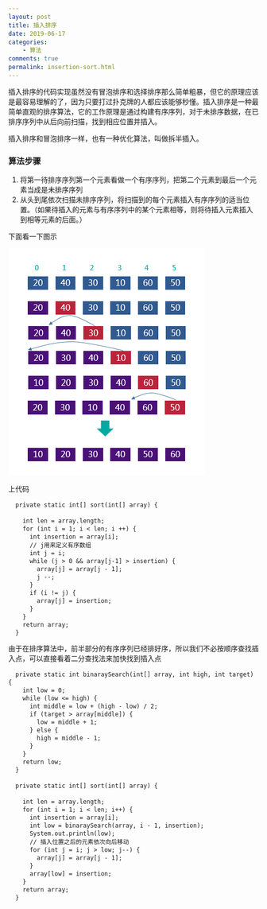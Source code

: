 ```yaml
---
layout: post
title: 插入排序
date: 2019-06-17
categories:
    - 算法
comments: true
permalink: insertion-sort.html
---
```


插入排序的代码实现虽然没有冒泡排序和选择排序那么简单粗暴，但它的原理应该是最容易理解的了，因为只要打过扑克牌的人都应该能够秒懂。插入排序是一种最简单直观的排序算法，它的工作原理是通过构建有序序列，对于未排序数据，在已排序序列中从后向前扫描，找到相应位置并插入。

插入排序和冒泡排序一样，也有一种优化算法，叫做拆半插入。

### 算法步骤

1. 将第一待排序序列第一个元素看做一个有序序列，把第二个元素到最后一个元素当成是未排序序列
2. 从头到尾依次扫描未排序序列，将扫描到的每个元素插入有序序列的适当位置。（如果待插入的元素与有序序列中的某个元素相等，则将待插入元素插入到相等元素的后面。）

下面看一下图示

![](/assets/images/posts/sorting-algorithm/insertion-sort-1.png)


上代码

```
  private static int[] sort(int[] array) {

    int len = array.length;
    for (int i = 1; i < len; i ++) {
      int insertion = array[i];
      // j用来定义有序数组
      int j = i;
      while (j > 0 && array[j-1] > insertion) {
        array[j] = array[j - 1];
        j --;
      }
      if (i != j) {
        array[j] = insertion;
      }
    }
    return array;
  }
```

由于在排序算法中，前半部分的有序序列已经排好序，所以我们不必按顺序查找插入点，可以直接看着二分查找法来加快找到插入点

```
  private static int binaraySearch(int[] array, int high, int target) {
    int low = 0;
    while (low <= high) {
      int middle = low + (high - low) / 2;
      if (target > array[middle]) {
        low = middle + 1;
      } else {
        high = middle - 1;
      }
    }
    return low;
  }

  private static int[] sort(int[] array) {

    int len = array.length;
    for (int i = 1; i < len; i++) {
      int insertion = array[i];
      int low = binaraySearch(array, i - 1, insertion);
      System.out.println(low);
      // 插入位置之后的元素依次向后移动
      for (int j = i; j > low; j--) {
        array[j] = array[j - 1];
      }
      array[low] = insertion;
    }
    return array;
  }
```